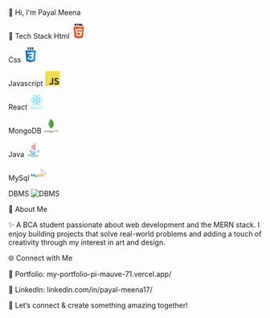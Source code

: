 👋 Hi, I'm Payal Meena

🔧 Tech Stack
Html <img alt="HTML5" width="30px" src="https://raw.githubusercontent.com/devicons/devicon/master/icons/html5/html5-original-wordmark.svg" />

Css <img alt="CSS3" width="30px" src="https://raw.githubusercontent.com/devicons/devicon/master/icons/css3/css3-original-wordmark.svg" />

Javascript <img alt="JavaScript" width="30px" src="https://raw.githubusercontent.com/devicons/devicon/master/icons/javascript/javascript-original.svg" />

React <img alt="React" width="30px" src="https://raw.githubusercontent.com/devicons/devicon/master/icons/react/react-original-wordmark.svg" />
 
MongoDB <img alt="MongoDB" width="30px" src="https://raw.githubusercontent.com/devicons/devicon/master/icons/mongodb/mongodb-original-wordmark.svg" />

Java <img  alt="Java" width="30px" src="https://raw.githubusercontent.com/devicons/devicon/master/icons/java/java-original.svg" />

MySql <img alt="MySQL" width="30px" src="https://raw.githubusercontent.com/devicons/devicon/master/icons/mysql/mysql-original-wordmark.svg" />

DBMS <img alt="DBMS" width="30px" src="https://cdn-icons-png.flaticon.com/512/4248/4248443.png" />

🎯 About Me

✨ A BCA student passionate about web development and the MERN stack. I enjoy building projects that solve real-world problems and adding a touch of creativity through my interest in art and design.

🌐 Connect with Me

📂 Portfolio: my-portfolio-pi-mauve-71.vercel.app/

🔗 LinkedIn: linkedin.com/in/payal-meena17/

💬 Let’s connect & create something amazing together!
